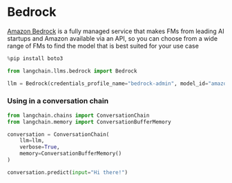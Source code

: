 # Bedrock

<!-- WARNING: THIS FILE WAS AUTOGENERATED! DO NOT EDIT! Instead, edit the notebook w/the location & name as this file. -->

[Amazon Bedrock](https://aws.amazon.com/bedrock/) is a fully managed service that makes FMs from leading AI startups and Amazon available via an API, so you can choose from a wide range of FMs to find the model that is best suited for your use case


```python
%pip install boto3
```


```python
from langchain.llms.bedrock import Bedrock

llm = Bedrock(credentials_profile_name="bedrock-admin", model_id="amazon.titan-tg1-large")
```

### Using in a conversation chain


```python
from langchain.chains import ConversationChain
from langchain.memory import ConversationBufferMemory

conversation = ConversationChain(
    llm=llm,
    verbose=True,
    memory=ConversationBufferMemory()
)

conversation.predict(input="Hi there!")
```
